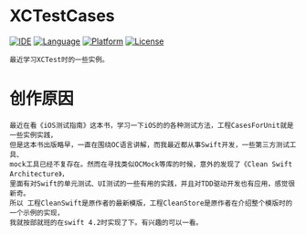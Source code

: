 # XCTestCases

[![IDE](https://img.shields.io/badge/Xcode-10.1-blue.svg)](https://developer.apple.com/xcode/)
[![Language](https://img.shields.io/badge/swift-4.2-orange.svg)](https://swift.org)
[![Platform](https://img.shields.io/badge/platform-iOS%209-green.svg)](https://developer.apple.com/ios/)
[![License](https://img.shields.io/badge/license-MIT-blue.svg)](LICENSE)

    最近学习XCTest时的一些实例。
    
# 创作原因
    
    最近在看《iOS测试指南》这本书，学习一下iOS的的各种测试方法，工程CasesForUnit就是一些实例实践，
    但是这本书出版略早，一直在围绕OC语言讲解，而我最近都从事Swift开发，一些第三方测试工具、
    mock工具已经不复存在。然而在寻找类似OCMock等库的时候，意外的发现了《Clean Swift Architecture》，
    里面有对Swift的单元测试、UI测试的一些有用的实践，并且对TDD驱动开发也有应用，感觉很新奇。
    所以 工程CleanSwift是原作者的最新模版，工程CleanStore是原作者在介绍整个模版时的一个示例的实现，
    我就按部就班的在swift 4.2时实现了下。有兴趣的可以一看。
